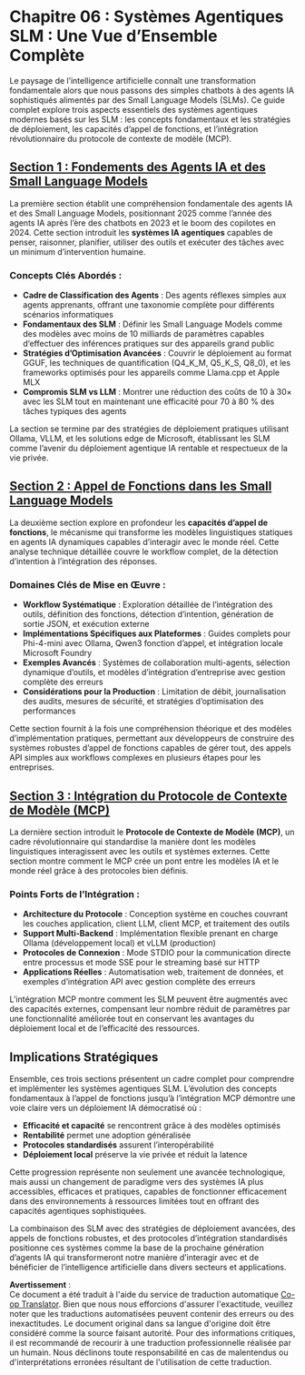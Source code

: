 <!--
CO_OP_TRANSLATOR_METADATA:
{
  "original_hash": "b17bf7f849519fac995c24ab9e2d0be8",
  "translation_date": "2025-07-22T04:26:36+00:00",
  "source_file": "Module06/README.md",
  "language_code": "fr"
}
-->
# Chapitre 06 : Systèmes Agentiques SLM : Une Vue d’Ensemble Complète

Le paysage de l’intelligence artificielle connaît une transformation fondamentale alors que nous passons des simples chatbots à des agents IA sophistiqués alimentés par des Small Language Models (SLMs). Ce guide complet explore trois aspects essentiels des systèmes agentiques modernes basés sur les SLM : les concepts fondamentaux et les stratégies de déploiement, les capacités d’appel de fonctions, et l’intégration révolutionnaire du protocole de contexte de modèle (MCP).

## [Section 1 : Fondements des Agents IA et des Small Language Models](./01.IntroduceAgent.md)

La première section établit une compréhension fondamentale des agents IA et des Small Language Models, positionnant 2025 comme l’année des agents IA après l’ère des chatbots en 2023 et le boom des copilotes en 2024. Cette section introduit les **systèmes IA agentiques** capables de penser, raisonner, planifier, utiliser des outils et exécuter des tâches avec un minimum d’intervention humaine.

### Concepts Clés Abordés :
- **Cadre de Classification des Agents** : Des agents réflexes simples aux agents apprenants, offrant une taxonomie complète pour différents scénarios informatiques
- **Fondamentaux des SLM** : Définir les Small Language Models comme des modèles avec moins de 10 milliards de paramètres capables d’effectuer des inférences pratiques sur des appareils grand public
- **Stratégies d’Optimisation Avancées** : Couvrir le déploiement au format GGUF, les techniques de quantification (Q4_K_M, Q5_K_S, Q8_0), et les frameworks optimisés pour les appareils comme Llama.cpp et Apple MLX
- **Compromis SLM vs LLM** : Montrer une réduction des coûts de 10 à 30× avec les SLM tout en maintenant une efficacité pour 70 à 80 % des tâches typiques des agents

La section se termine par des stratégies de déploiement pratiques utilisant Ollama, VLLM, et les solutions edge de Microsoft, établissant les SLM comme l’avenir du déploiement agentique IA rentable et respectueux de la vie privée.

## [Section 2 : Appel de Fonctions dans les Small Language Models](./02.FunctionCalling.md)

La deuxième section explore en profondeur les **capacités d’appel de fonctions**, le mécanisme qui transforme les modèles linguistiques statiques en agents IA dynamiques capables d’interagir avec le monde réel. Cette analyse technique détaillée couvre le workflow complet, de la détection d’intention à l’intégration des réponses.

### Domaines Clés de Mise en Œuvre :
- **Workflow Systématique** : Exploration détaillée de l’intégration des outils, définition des fonctions, détection d’intention, génération de sortie JSON, et exécution externe
- **Implémentations Spécifiques aux Plateformes** : Guides complets pour Phi-4-mini avec Ollama, Qwen3 fonction d’appel, et intégration locale Microsoft Foundry
- **Exemples Avancés** : Systèmes de collaboration multi-agents, sélection dynamique d’outils, et modèles d’intégration d’entreprise avec gestion complète des erreurs
- **Considérations pour la Production** : Limitation de débit, journalisation des audits, mesures de sécurité, et stratégies d’optimisation des performances

Cette section fournit à la fois une compréhension théorique et des modèles d’implémentation pratiques, permettant aux développeurs de construire des systèmes robustes d’appel de fonctions capables de gérer tout, des appels API simples aux workflows complexes en plusieurs étapes pour les entreprises.

## [Section 3 : Intégration du Protocole de Contexte de Modèle (MCP)](./03.IntroduceMCP.md)

La dernière section introduit le **Protocole de Contexte de Modèle (MCP)**, un cadre révolutionnaire qui standardise la manière dont les modèles linguistiques interagissent avec les outils et systèmes externes. Cette section montre comment le MCP crée un pont entre les modèles IA et le monde réel grâce à des protocoles bien définis.

### Points Forts de l’Intégration :
- **Architecture du Protocole** : Conception système en couches couvrant les couches application, client LLM, client MCP, et traitement des outils
- **Support Multi-Backend** : Implémentation flexible prenant en charge Ollama (développement local) et vLLM (production)
- **Protocoles de Connexion** : Mode STDIO pour la communication directe entre processus et mode SSE pour le streaming basé sur HTTP
- **Applications Réelles** : Automatisation web, traitement de données, et exemples d’intégration API avec gestion complète des erreurs

L’intégration MCP montre comment les SLM peuvent être augmentés avec des capacités externes, compensant leur nombre réduit de paramètres par une fonctionnalité améliorée tout en conservant les avantages du déploiement local et de l’efficacité des ressources.

## Implications Stratégiques

Ensemble, ces trois sections présentent un cadre complet pour comprendre et implémenter les systèmes agentiques SLM. L’évolution des concepts fondamentaux à l’appel de fonctions jusqu’à l’intégration MCP démontre une voie claire vers un déploiement IA démocratisé où :

- **Efficacité et capacité** se rencontrent grâce à des modèles optimisés
- **Rentabilité** permet une adoption généralisée
- **Protocoles standardisés** assurent l’interopérabilité
- **Déploiement local** préserve la vie privée et réduit la latence

Cette progression représente non seulement une avancée technologique, mais aussi un changement de paradigme vers des systèmes IA plus accessibles, efficaces et pratiques, capables de fonctionner efficacement dans des environnements à ressources limitées tout en offrant des capacités agentiques sophistiquées.

La combinaison des SLM avec des stratégies de déploiement avancées, des appels de fonctions robustes, et des protocoles d’intégration standardisés positionne ces systèmes comme la base de la prochaine génération d’agents IA qui transformeront notre manière d’interagir avec et de bénéficier de l’intelligence artificielle dans divers secteurs et applications.

**Avertissement** :  
Ce document a été traduit à l'aide du service de traduction automatique [Co-op Translator](https://github.com/Azure/co-op-translator). Bien que nous nous efforcions d'assurer l'exactitude, veuillez noter que les traductions automatisées peuvent contenir des erreurs ou des inexactitudes. Le document original dans sa langue d'origine doit être considéré comme la source faisant autorité. Pour des informations critiques, il est recommandé de recourir à une traduction professionnelle réalisée par un humain. Nous déclinons toute responsabilité en cas de malentendus ou d'interprétations erronées résultant de l'utilisation de cette traduction.